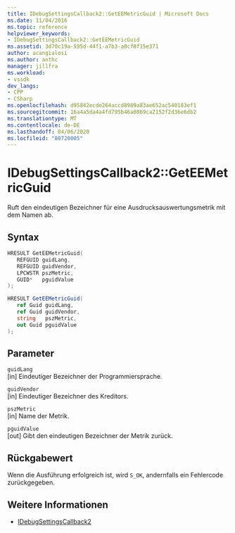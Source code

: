 ```yaml
---
title: IDebugSettingsCallback2::GetEEMetricGuid | Microsoft Docs
ms.date: 11/04/2016
ms.topic: reference
helpviewer_keywords:
- IDebugSettingsCallback2::GetEEMetricGuid
ms.assetid: 3d70c19a-595d-44f1-a7b3-a0cf8f15e371
author: acangialosi
ms.author: anthc
manager: jillfra
ms.workload:
- vssdk
dev_langs:
- CPP
- CSharp
ms.openlocfilehash: d95842ecde264accd8989a83ae652ac540183ef1
ms.sourcegitcommit: 16a4a5da4a4fd795b46a0869ca2152f2d36e6db2
ms.translationtype: MT
ms.contentlocale: de-DE
ms.lasthandoff: 04/06/2020
ms.locfileid: "80720005"
---
```

# <a name="idebugsettingscallback2geteemetricguid"></a>IDebugSettingsCallback2::GetEEMetricGuid
Ruft den eindeutigen Bezeichner für eine Ausdrucksauswertungsmetrik mit dem Namen ab.

## <a name="syntax"></a>Syntax

```cpp
HRESULT GetEEMetricGuid(
   REFGUID guidLang,
   REFGUID guidVendor,
   LPCWSTR pszMetric,
   GUID*   pguidValue
);
```

```csharp
HRESULT GetEEMetricGuid(
   ref Guid guidLang,
   ref Guid guidVendor,
   string   pszMetric,
   out Guid pguidValue
);
```

## <a name="parameters"></a>Parameter
`guidLang`\
[in] Eindeutiger Bezeichner der Programmiersprache.

`guidVendor`\
[in] Eindeutiger Bezeichner des Kreditors.

`pszMetric`\
[in] Name der Metrik.

`pguidValue`\
[out] Gibt den eindeutigen Bezeichner der Metrik zurück.

## <a name="return-value"></a>Rückgabewert
 Wenn die Ausführung erfolgreich ist, wird `S_OK`, andernfalls ein Fehlercode zurückgegeben.

## <a name="see-also"></a>Weitere Informationen
- [IDebugSettingsCallback2](../../../extensibility/debugger/reference/idebugsettingscallback2.md)
